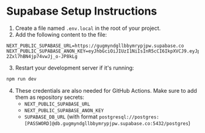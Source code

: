 # Supabase Setup Instructions

1. Create a file named `.env.local` in the root of your project.
2. Add the following content to the file:

```
NEXT_PUBLIC_SUPABASE_URL=https://gugmyndgllbbymrypjpw.supabase.co
NEXT_PUBLIC_SUPABASE_ANON_KEY=eyJhbGciOiJIUzI1NiIsInR5cCI6IkpXVCJ9.eyJpc3MiOiJzdXBhYmFzZSIsInJlZiI6Imd1Z215bmRnbGxiYnltcnlwanB3Iiwicm9sZSI6ImFub24iLCJpYXQiOjE3NDQyNzk3NzAsImV4cCI6MjA1OTg1NTc3MH0.T9JVd_mEKi3zyCmc-2Zxl7hBN4jp74vwJj_o-JP8kLg
```

3. Restart your development server if it's running:
```bash
npm run dev
```

4. These credentials are also needed for GitHub Actions. Make sure to add them as repository secrets:
   - `NEXT_PUBLIC_SUPABASE_URL`
   - `NEXT_PUBLIC_SUPABASE_ANON_KEY`
   - `SUPABASE_DB_URL` (with format `postgresql://postgres:[PASSWORD]@db.gugmyndgllbbymrypjpw.supabase.co:5432/postgres`) 